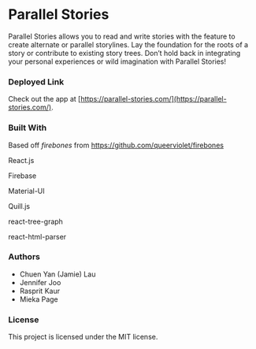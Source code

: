 # Parallel Stories

Parallel Stories allows you to read and write stories with the feature to create alternate or parallel storylines. Lay the foundation for the roots of a story or contribute to existing story trees. Don’t hold back in integrating your personal experiences or wild imagination with Parallel Stories!

### Deployed Link
Check out the app at [https://parallel-stories.com/](https://parallel-stories.com/).

### Built With
Based off *firebones* from https://github.com/queerviolet/firebones

React.js

Firebase

Material-UI

Quill.js

react-tree-graph

react-html-parser

### Authors
- Chuen Yan (Jamie) Lau
- Jennifer Joo
- Rasprit Kaur
- Mieka Page

### License
This project is licensed under the MIT license.
